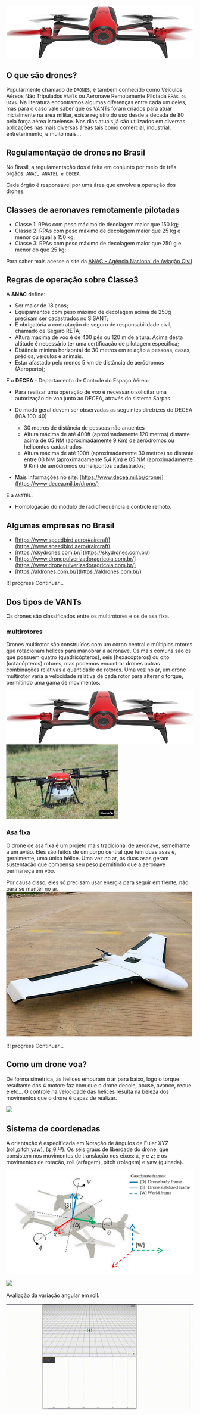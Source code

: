 
![logo](bebop.jpg)

## O que são drones?

Popularmente chamado de ```DRONES```, é tambem conhecido como Veículos Aéreos Não Tripulados ```VANTs``` ou Aeronave Remotamente Pilotada ```RPAs ou UAVs```. Na literatura encontramos algumas diferenças entre cada um deles, mas para o caso vale saber que os VANTs foram criados para atuar inicialmente na área militar, existe registro do uso desde a decada de 80 pela força aérea israelense. Nos dias atuais já são utilizados em diversas aplicações nas mais diversas áreas tais como comercial, industrial, entreterimento, e muito mais...

## Regulamentação de drones no Brasil

No Brasil, a regulamentação dos é feita em conjunto por meio de três órgãos: ``ANAC, ANATEL e DECEA``. 

Cada órgão é responsável por uma área que envolve a operação dos drones.


## Classes de aeronaves remotamente pilotadas

- Classe 1: RPAs com peso máximo de decolagem maior que 150 kg;
- Classe 2: RPAs com peso máximo de decolagem maior que 25 kg e menor ou igual a 150 kg;
- Classe 3: RPAs com peso máximo de decolagem maior que 250 g e menor do que 25 kg;

Para saber mais acesse o site da [ANAC - Agência Nacional de Aviação Civil](https://www.anac.gov.br/assuntos/legislacao/legislacao-1/rbha-e-rbac/rbac/rbac-e-94)

## Regras de operação sobre Classe3

A **ANAC** define:

- Ser maior de 18 anos;
- Equipamentos com peso máximo de decolagem acima de 250g precisam ser cadastrados no SISANT;
- É obrigatória a contratação de seguro de responsabilidade civil, chamado de Seguro RETA;
- Altura máxima de voo é de 400 pés ou 120 m de altura. Acima desta altitude é necessário ter uma certificação de pilotagem específica;
- Distância mínima horizontal de 30 metros em relação a pessoas, casas, prédios, veículos e animais.
- Estar afastado pelo menos 5 km de distância de aeródromos (Aeroporto);

E o **DECEA** - Departamento de Controle do Espaço Aéreo: 

- Para realizar uma operação de voo é necessário solicitar uma autorização de voo junto ao DECEA, através do sistema Sarpas.
- De modo geral devem ser observadas as seguintes diretrizes do DECEA (ICA 100-40)
    - 30 metros de distância de pessoas não anuentes
    - Altura máxima de até 400ft (aproximadamente 120 metros) distante acima de 05 NM (aproximadamente 9 Km) de aeródromos ou helipontos cadastrados
    - Altura máxima de até 100ft (aproximadamente 30 metros) se distante entre 03 NM (aproximadamente 5,4 Km) e 05 NM (aproximadamente 9 Km) de aeródromos ou helipontos cadastrados; 

- Mais informações no site: [https://www.decea.mil.br/drone/](https://www.decea.mil.br/drone/)

E a ``ANATEL``:

- Homologação do módulo de radiofrequência e controle remoto.


## Algumas empresas no Brasil 

- [https://www.speedbird.aero/#aircraft](https://www.speedbird.aero/#aircraft)
- [https://skydrones.com.br/](https://skydrones.com.br/)
- [https://www.dronepulverizadoragricola.com.br/](https://www.dronepulverizadoragricola.com.br/)
- [https://aldrones.com.br/](https://aldrones.com.br/) 


!!! progress
    Continuar...

## Dos tipos de VANTs

Os drones são classificados entre os multirotores e os de asa fixa.

### multirotores 

Drones multirotor são construídos com um corpo central e múltiplos rotores que rotacionam hélices para manobrar a aeronave. Os mais comuns são os que possuem quatro (quadricópteros), seis (hexacópteros) ou oito (octacópteros) rotores, mas podemos encontrar drones outras combinações relativas a quantidade de rotores. Uma vez no ar, um drone multirotor varia a velocidade relativa de cada rotor para alterar o torque, permitindo uma gama de movimentos.

![](bebop.jpg)
![](DSC_0046-1-300x200.jpg)

### Asa fixa

O drone de asa fixa é um projeto mais tradicional de aeronave, semelhante a um avião. Eles são feitos de um corpo central que tem duas asas e, geralmente, uma única hélice. Uma vez no ar, as duas asas geram sustentação que compensa seu peso permitindo que a aeronave permaneça em vôo.

Por causa disso, eles só precisam usar energia para seguir em frente, não para se manter no ar.
![](drone-asa-fixa.jpg)

!!! progress
    Continuar...


## Como um drone voa?

De forma simetrica, as helices empuram o ar para baixo, logo o torque resultante dos 4 motore faz com que o drone decole, pouse, avance, recue e etc... O controle na velocidade das helices resulta na beleza dos movimentos que o drone é capaz de realizar.  

![](h%C3%A9lices-do-drone.gif)

## Sistema de coordenadas

A orientação é especificada em Notação de ângulos de Euler XYZ (roll,pitch,yaw), (φ,θ,Ψ). Os seis graus de liberdade do drone,
que consistem nos movimentos de translação nos eixos: x, y e z; e os movimentos de rotação, roll (arfagem), pitch (rolagem) e yaw (guinada).

![](bebop-coordenadas.png)


![](drone-dinamica.gif)

Avaliação da variação angular em roll. 

![](drone-roll.gif)
